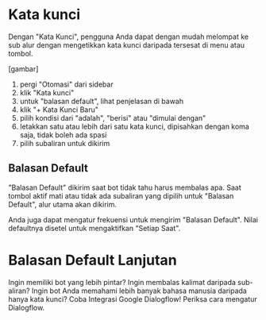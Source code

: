 # Kata kunci

Dengan "Kata Kunci", pengguna Anda dapat dengan mudah melompat ke sub alur dengan mengetikkan kata kunci daripada tersesat di menu atau tombol.

[gambar]

1. pergi "Otomasi" dari sidebar
2. klik "Kata kunci"
3. untuk "balasan default", lihat penjelasan di bawah
4. klik "+ Kata Kunci Baru"
5. pilih kondisi dari "adalah", "berisi" atau "dimulai dengan"
6. letakkan satu atau lebih dari satu kata kunci, dipisahkan dengan koma saja, tidak boleh ada spasi
7. pilih subaliran untuk dikirim

## Balasan Default
"Balasan Default" dikirim saat bot tidak tahu harus membalas apa. Saat tombol aktif mati atau tidak ada subaliran yang dipilih untuk "Balasan Default", alur utama akan dikirim.

Anda juga dapat mengatur frekuensi untuk mengirim "Balasan Default". Nilai defaultnya disetel untuk mengaktifkan "Setiap Saat".

# Balasan Default Lanjutan
Ingin memiliki bot yang lebih pintar?
Ingin membalas kalimat daripada sub-aliran?
Ingin bot Anda memahami lebih banyak bahasa manusia daripada hanya kata kunci?
Coba Integrasi Google Dialogflow! Periksa cara mengatur Dialogflow.
